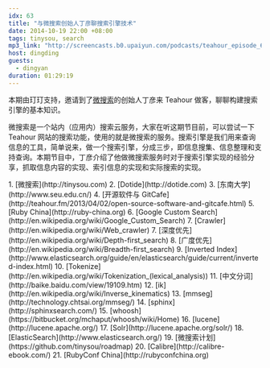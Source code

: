 ```yaml
---
idx: 63
title: "与微搜索创始人丁彦聊搜索引擎技术"
date: 2014-10-19 22:00 +08:00
tags: tinysou, search
mp3_link: "http://screencasts.b0.upaiyun.com/podcasts/teahour_episode_63.m4a"
host: dingding
guests:
  - dingyan
duration: 01:29:19
---
```


本期由玎玎支持，邀请到了[微搜索](http://tinysou.com)的创始人丁彦来 Teahour 做客，聊聊构建搜索引擎的基本知识。

微搜索是一个站内（应用内）搜索云服务，大家在听这期节目前，可以尝试一下 Teahour 网站的搜索功能，使用的就是微搜索的服务。搜索引擎是我们用来查询信息的工具，简单说来，做一个搜索引擎，分成三步，即信息搜集、信息整理和支持查询。本期节目中，丁彦介绍了他做微搜索服务时对于搜索引擎实现的经验分享，抓取信息内容的实现、索引信息的实现和实际搜索的实现。

<section class="notes" markdown="1">
1. [微搜索](http://tinysou.com)
2. [Dotide](http://dotide.com)
3. [东南大学](http://www.seu.edu.cn/)
4. [开源软件与 GitCafe](http://teahour.fm/2013/04/02/open-source-software-and-gitcafe.html)
5. [Ruby China](http://ruby-china.org)
6. [Google Custom Search](http://en.wikipedia.org/wiki/Google_Custom_Search)
7. [Crawler](http://en.wikipedia.org/wiki/Web_crawler)
7. [深度优先](http://en.wikipedia.org/wiki/Depth-first_search)
8. [广度优先](http://en.wikipedia.org/wiki/Breadth-first_search)
9. [Inverted Index](http://www.elasticsearch.org/guide/en/elasticsearch/guide/current/inverted-index.html)
10. [Tokenize](http://en.wikipedia.org/wiki/Tokenization_(lexical_analysis))
11. [中文分词](http://baike.baidu.com/view/19109.htm)
12. [ik](http://en.wikipedia.org/wiki/Inverse_kinematics)
13. [mmseg](http://technology.chtsai.org/mmseg/)
14. [sphinx](http://sphinxsearch.com/)
15. [whoosh](https://bitbucket.org/mchaput/whoosh/wiki/Home)
16. [lucene](http://lucene.apache.org/)
17. [Solr](http://lucene.apache.org/solr/)
18. [ElasticSearch](http://www.elasticsearch.org/)
19. [微搜索计划](https://github.com/tinysou/roadmap)
20. [Calibre](http://calibre-ebook.com/)
21. [RubyConf China](http://rubyconfchina.org)
</section>
